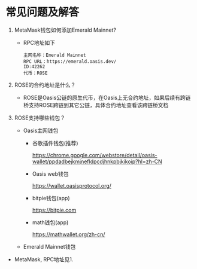 # 常见问题及解答

1. MetaMask钱包如何添加Emerald Mainnet?

   - RPC地址如下

     ```
     主网名称：Emerald Mainnet
     RPC URL：https://emerald.oasis.dev/
     ID:42262
     代币：ROSE
     ```

2. ROSE的合约地址是什么？

   - ROSE是Oasis公链的原生代币，在Oasis上无合约地址，如果后续有跨链桥支持ROSE跨链到其它公链，具体合约地址查看该跨链桥文档

3. ROSE支持哪些钱包？

   - Oasis主网钱包
     - 谷歌插件钱包(推荐)

       https://chrome.google.com/webstore/detail/oasis-wallet/ppdadbejkmjnefldpcdjhnkpbjkikoip?hl=zh-CN

     - Oasis web钱包

       https://wallet.oasisprotocol.org/

     - bitpie钱包(app)

       https://bitpie.com

     - math钱包(app)

       https://mathwallet.org/zh-cn/
     
   - Emerald Mainnet钱包
   
  - MetaMask, RPC地址见1.
   

   
   
   